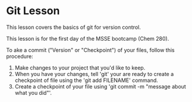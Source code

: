 # Git Lesson

This lesson covers the basics of git for version control.

This lesson is for the first day of the MSSE bootcamp (Chem 280).

To ake a commit ("Version" or "Checkpoint") of your files, follow this procedure:

1. Make changes to your project that you'd like to keep.
2. When you have your changes, tell 'git' your are ready to create a checkpoint of file using the 'git add FILENAME' command.
3. Create a checkpoint of your file using 'git commit -m "message about what you did"'.